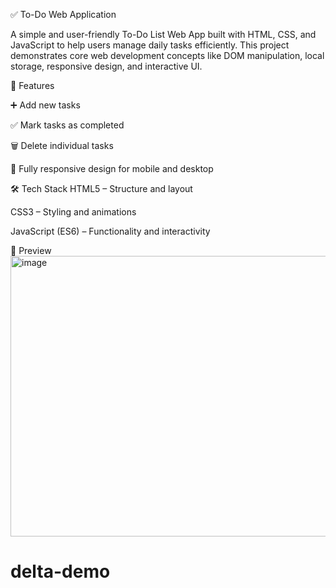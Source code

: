 ✅ To-Do Web Application

A simple and user-friendly To-Do List Web App built with HTML, CSS, and JavaScript to help users manage daily tasks efficiently. This project demonstrates core web development concepts like DOM manipulation, local storage, responsive design, and interactive UI.

🚀 Features

➕ Add new tasks

✅ Mark tasks as completed

🗑️ Delete individual tasks

📱 Fully responsive design for mobile and desktop

🛠️ Tech Stack
HTML5 – Structure and layout

CSS3 – Styling and animations

JavaScript (ES6) – Functionality and interactivity

📸 Preview
<img width="945" height="449" alt="image" src="https://github.com/user-attachments/assets/08b1f436-e924-4936-bcc4-a802b754706c" />

# delta-demo

